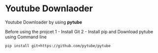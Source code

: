 # Youtube Downlaoder

Youtube Downloader by using **pytube**

Before using the projcet
1 - Install Git
2 - Install pip and Download pytube using Command line
```bash 
pip install git+https://github.com/pytube/pytube
```